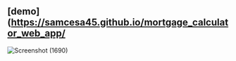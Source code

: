 ## [demo](https://samcesa45.github.io/mortgage_calculator_web_app/

![Screenshot (1690)](https://user-images.githubusercontent.com/47789778/140617960-1d2e18aa-5796-48d1-92cc-baad4aaa967d.png)

